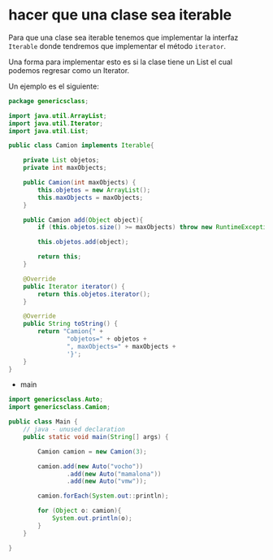 # hacer que una clase sea iterable

Para que una clase sea iterable tenemos que implementar la interfaz `Iterable` donde tendremos que implementar el método `iterator`.

Una forma para implementar esto es si la clase tiene un List el cual podemos regresar como un Iterator.

Un ejemplo es el siguiente:

```java
package genericsclass;

import java.util.ArrayList;
import java.util.Iterator;
import java.util.List;

public class Camion implements Iterable{

    private List objetos;
    private int maxObjects;

    public Camion(int maxObjects) {
        this.objetos = new ArrayList();
        this.maxObjects = maxObjects;
    }

    public Camion add(Object object){
        if (this.objetos.size() >= maxObjects) throw new RuntimeException("No hay mas espacio");

        this.objetos.add(object);

        return this;
    }

    @Override
    public Iterator iterator() {
        return this.objetos.iterator();
    }

    @Override
    public String toString() {
        return "Camion{" +
                "objetos=" + objetos +
                ", maxObjects=" + maxObjects +
                '}';
    }
}
```

* main

```java
import genericsclass.Auto;
import genericsclass.Camion;

public class Main {
    // java - unused declaration
    public static void main(String[] args) {

        Camion camion = new Camion(3);

        camion.add(new Auto("vocho"))
                .add(new Auto("mamalona"))
                .add(new Auto("vmw"));

        camion.forEach(System.out::println);

        for (Object o: camion){
            System.out.println(o);
        }
    }

}
```